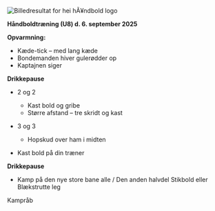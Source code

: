 ﻿![Billedresultat for hei hÃ¥ndbold logo](../Billeder//HEILOGO.jpeg)

**Håndboldtræning (U8) d. 6. september 2025**

**Opvarmning:**

- Kæde-tick – med lang kæde
- Bondemanden hiver gulerødder op
- Kaptajnen siger

**Drikkepause**

- 2 og 2 
  - Kast bold og gribe
  - Større afstand – tre skridt og kast
- 3 og 3 
  - Hopskud over ham i midten

- Kast bold på din træner

**Drikkepause**

- Kamp på den nye store bane alle / Den anden halvdel Stikbold eller Blækstrutte leg

Kampråb

